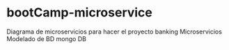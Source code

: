# bootCamp-microservice
Diagrama de microservicios para hacer el proyecto banking
Microservicios
Modelado de BD mongo DB
